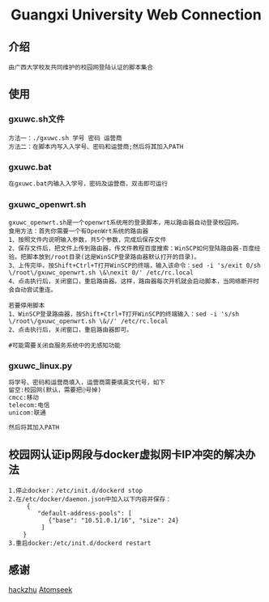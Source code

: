 # <center>Guangxi University Web Connection</center>

## 介绍
	由广西大学校友共同维护的校园网登陆认证的脚本集合

## 使用
### gxuwc.sh文件
```shell
方法一：./gxuwc.sh 学号 密码 运营商
方法二：在脚本内写入入学号、密码和运营商;然后将其加入PATH
```

### gxuwc.bat
```bat
在gxuwc.bat内输入入学号，密码及运营商，双击即可运行
```

### gxuwc_openwrt.sh
```shell
gxuwc_openwrt.sh是一个openwrt系统用的登录脚本，用以路由器自动登录校园网。
食用方法：首先你需要一个有OpenWrt系统的路由器
1、按照文件内说明输入参数，共5个参数，完成后保存文件
2、保存文件后，把文件上传到路由器，传文件教程百度搜索：WinSCP如何登陆路由器-百度经验。把脚本放到/root目录(这是WinSCP登录路由器默认打开的目录)。
3、上传完毕，按Shift+Ctrl+T打开WinSCP的终端，输入该命令：sed -i 's/exit 0/sh \/root\/gxuwc_openwrt.sh \&\nexit 0/' /etc/rc.local
4、点击执行后，关闭窗口，重启路由器。这样，路由器每次开机就会启动脚本，当网络断开时会自动尝试重连。

若要停用脚本
1、WinSCP登录路由器，按Shift+Ctrl+T打开WinSCP的终端输入：sed -i 's/sh \/root\/gxuwc_openwrt.sh \&//' /etc/rc.local  
2、点击执行后，关闭窗口，重启路由器即可。

#可能需要关闭自服务系统中的无感知功能
```

### gxuwc_linux.py
```python
将学号、密码和运营商填入，运营商需要填英文代号，如下
留空:校园网(默认，需要把@号掉)
cmcc:移动
telecom:电信
unicom:联通

然后将其加入PATH
```
## 校园网认证ip网段与docker虚拟网卡IP冲突的解决办法
```shell
1.停止docker：/etc/init.d/dockerd stop
2.在/etc/docker/daemon.json中加入以下内容并保存：
	 {
        "default-address-pools": [
           {"base": "10.51.0.1/16", "size": 24}
         ]
    } 
3.重启docker:/etc/init.d/dockerd restart
```

## 感谢
[hackzhu](https://github.com/hackzhu)
[Atomseek](https://github.com/Atomseek)
